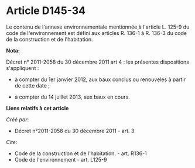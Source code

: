 # Article D145-34

Le contenu de l'annexe environnementale mentionnée à l'article L. 125-9 du code de l'environnement est défini aux articles R.
136-1 à R. 136-3 du code de la construction et de l'habitation.

**Nota:**

Décret n° 2011-2058 du 30 décembre 2011 art 4 : les présentes  dispositions s'appliquent :

- à compter du 1er janvier 2012, aux baux conclus ou renouvelés à partir de cette date ;

- à compter du 14 juillet 2013, aux baux en cours.

**Liens relatifs à cet article**

_Créé par_:

  - Décret n°2011-2058 du 30 décembre 2011 - art. 3

_Cite_:

  - Code de la construction et de l'habitation. - art. R136-1
  - Code de l'environnement - art. L125-9
